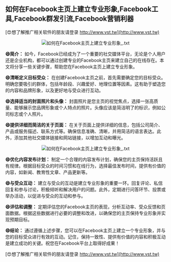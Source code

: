 ## **如何在Facebook主页上建立专业形象,Facebook工具,Facebook群发引流,Facebook营销利器**

[😍想了解推广相关软件的朋友请登录 http://www.vst.tw](http://www.vst.tw)

 <center><img src="https://vst.tw/MP4/tuiguang/png/6.png" alt="如何在Facebook主页上建立专业形象_.txt"></center>

**😄简介：**
如今，Facebook已经成为了一个重要的社交媒体平台，无论是个人用户还是企业机构，都可以通过创建专业的Facebook主页来建立自己的在线存在。本文将分享一些关键步骤，帮助您在Facebook主页上建立专业形象。

**😄清晰定义目标受众：**
在创建Facebook主页之前，首先需要确定您的目标受众。明确您要吸引的群体，包括年龄段、兴趣爱好、地理位置等因素。这有助于塑造您的内容和品牌形象，以及更好地与受众进行互动。

**😄选择适当的封面照片和头像：**
封面照片是您主页的视觉焦点，选择一张高质量、能够展示您品牌形象或个人特点的照片。头像应该是简洁明了的标识，例如公司标志或个人照片。

**😄提供详细而简洁的关于页面：**
在关于页面上提供详细的信息，包括公司简介、产品或服务描述、联系方式等。确保信息准确、清晰，并用简洁的语言表达。此外，添加其他社交媒体链接和网站链接，以增加互动和曝光。

 <center><img src="https://vst.tw/MP4/tuiguang/png/2.png" alt="如何在Facebook主页上建立专业形象_.txt"></center>

**😄优化内容发布计划：**
制定一个合理的内容发布计划，确保您的主页保持活跃且有规律。根据目标受众的时间习惯和在线行为，选择最佳发布时间，提供有价值的内容，如新闻、教育性文章、产品更新等。

**😄与受众互动：**
建立与受众的互动是建立专业形象的重要一环。回复评论、私信回复和参与讨论，积极倾听和解决用户的问题。此外，定期进行问答环节、投票或举办活动，以促进与受众的互动和参与。

**😄评估和调整：**
定期评估您的Facebook主页的表现，分析互动率、受众反馈和页面数据。根据这些数据进行必要的调整和改进，以确保您的主页保持专业形象并实现预期目标。

**😄结论：**
通过遵循上述步骤，您可以在Facebook主页上建立一个专业形象，并与您的目标受众进行有效的互动。记住，保持一致性、提供有价值的内容和积极互动是建立成功的关键。祝您在Facebook平台上取得好成果！

[😍想了解推广相关软件的朋友请登录 http://www.vst.tw](http://www.vst.tw)



